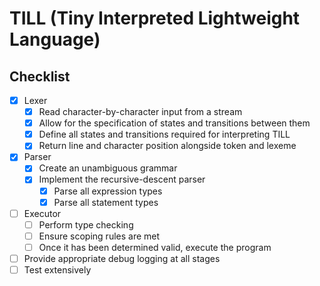 # TILL (Tiny Interpreted Lightweight Language)

## Checklist

* [x] Lexer
  * [x] Read character-by-character input from a stream
  * [x] Allow for the specification of states and transitions between them
  * [x] Define all states and transitions required for interpreting TILL
  * [x] Return line and character position alongside token and lexeme
* [x] Parser
  * [x] Create an unambiguous grammar
  * [x] Implement the recursive-descent parser
    * [x] Parse all expression types
    * [x] Parse all statement types
* [ ] Executor
  * [ ] Perform type checking
  * [ ] Ensure scoping rules are met
  * [ ] Once it has been determined valid, execute the program
* [ ] Provide appropriate debug logging at all stages
* [ ] Test extensively
